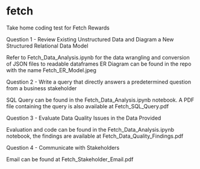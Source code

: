 # fetch
Take home coding test for Fetch Rewards

Question 1 - Review Existing Unstructured Data and Diagram a New Structured Relational Data Model

Refer to Fetch_Data_Analysis.ipynb for the data wrangling and conversion of JSON files to readable dataframes
ER Diagram can be found in the repo with the name Fetch_ER_Model.jpeg

Question 2 - Write a query that directly answers a predetermined question from a business stakeholder

SQL Query can be found in the Fetch_Data_Analysis.ipynb notebook. A PDF file containing the query is also available at Fetch_SQL_Query.pdf

Question 3 - Evaluate Data Quality Issues in the Data Provided

Evaluation and code can be found in the Fetch_Data_Analysis.ipynb notebook, the findings are available at Fetch_Data_Quality_Findings.pdf

Question 4 - Communicate with Stakeholders

Email can be found at Fetch_Stakeholder_Email.pdf
